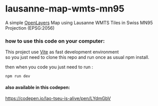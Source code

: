 # lausanne-map-wmts-mn95
A simple [OpenLayers](https://openlayers.org/)  Map using Lausanne WMTS Tiles in  Swiss MN95  Projection (EPSG:2056)

### how to use this code on your computer:
This project use [Vite](https://vitejs.dev/) as fast development environment  
so you just need to clone this repo and run once as usual npm install.

then when you code you just need to run :

    npm run dev



#### also available in this codepen:
https://codepen.io/lao-tseu-is-alive/pen/LYdmGbV

